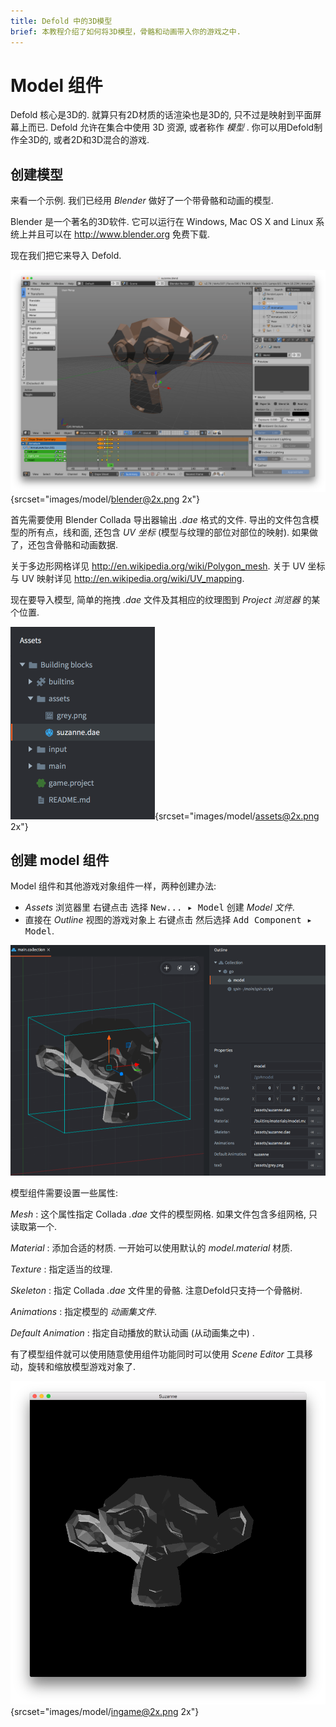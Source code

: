 ```yaml
---
title: Defold 中的3D模型
brief: 本教程介绍了如何将3D模型，骨骼和动画带入你的游戏之中.
---
```


# Model 组件

Defold 核心是3D的. 就算只有2D材质的话渲染也是3D的, 只不过是映射到平面屏幕上而已.  Defold 允许在集合中使用 3D 资源, 或者称作 _模型_ . 你可以用Defold制作全3D的, 或者2D和3D混合的游戏.

## 创建模型

来看一个示例. 我们已经用 _Blender_ 做好了一个带骨骼和动画的模型.

Blender 是一个著名的3D软件. 它可以运行在 Windows, Mac OS X and Linux 系统上并且可以在 http://www.blender.org 免费下载.

现在我们把它来导入 Defold.

![Model in Blender](images/model/blender.png){srcset="images/model/blender@2x.png 2x"}

首先需要使用 Blender Collada 导出器输出 *.dae* 格式的文件. 导出的文件包含模型的所有点，线和面, 还包含 _UV 坐标_ (模型与纹理的部位对部位的映射). 如果做了，还包含骨骼和动画数据.

关于多边形网格详见 http://en.wikipedia.org/wiki/Polygon_mesh. 关于 UV 坐标与 UV 映射详见 http://en.wikipedia.org/wiki/UV_mapping.

现在要导入模型, 简单的拖拽 *.dae* 文件及其相应的纹理图到 *Project 浏览器* 的某个位置.

![Imported model assets](images/model/assets.png){srcset="images/model/assets@2x.png 2x"}

## 创建 model 组件

Model 组件和其他游戏对象组件一样，两种创建办法:

- *Assets* 浏览器里 <kbd>右键点击</kbd> 选择 <kbd>New... ▸ Model</kbd> 创建 *Model 文件*.
- 直接在 *Outline* 视图的游戏对象上 <kbd>右键点击</kbd> 然后选择 <kbd>Add Component ▸ Model</kbd>.

![Model in game object](images/model/model.png)

模型组件需要设置一些属性:

*Mesh*
: 这个属性指定 Collada *.dae* 文件的模型网格. 如果文件包含多组网格, 只读取第一个.

*Material*
: 添加合适的材质. 一开始可以使用默认的 *model.material* 材质.

*Texture*
: 指定适当的纹理.

*Skeleton*
: 指定 Collada *.dae* 文件里的骨骼. 注意Defold只支持一个骨骼树.

*Animations*
: 指定模型的 *动画集文件*.

*Default Animation*
: 指定自动播放的默认动画 (从动画集之中) .


有了模型组件就可以使用随意使用组件功能同时可以使用 *Scene Editor* 工具移动，旋转和缩放模型游戏对象了.

![Wiggler ingame](images/model/ingame.png){srcset="images/model/ingame@2x.png 2x"}


